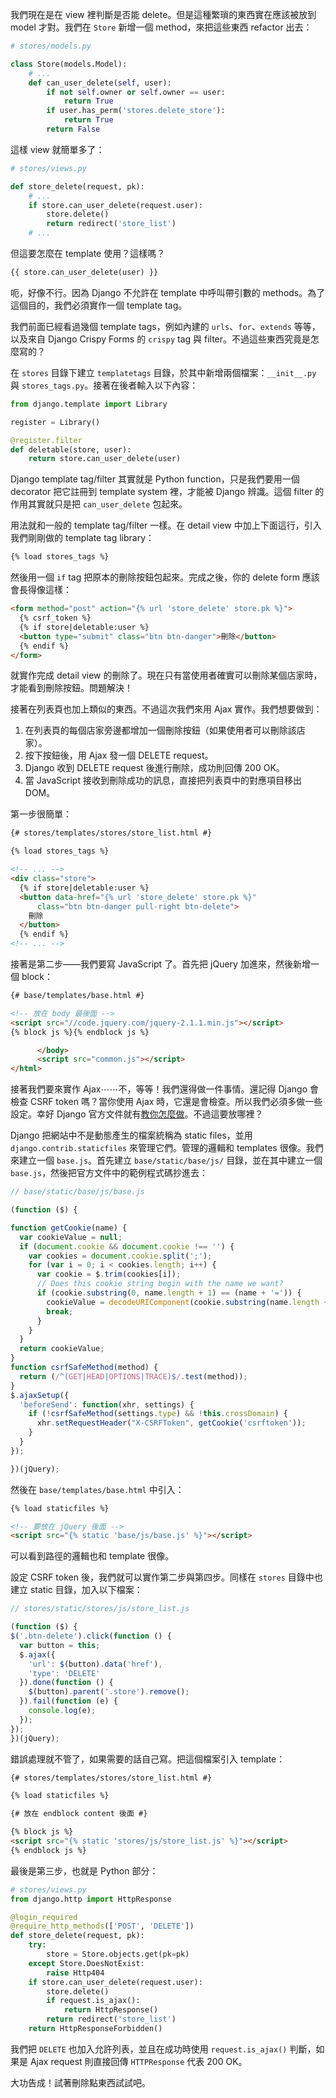 我們現在是在 view 裡判斷是否能 delete。但是這種繁瑣的東西實在應該被放到 model 才對。我們在 `Store` 新增一個 method，來把這些東西 refactor 出去：

```python
# stores/models.py

class Store(models.Model):
    # ...
    def can_user_delete(self, user):
        if not self.owner or self.owner == user:
            return True
        if user.has_perm('stores.delete_store'):
            return True
        return False
```

這樣 view 就簡單多了：

```python
# stores/views.py

def store_delete(request, pk):
    # ...
    if store.can_user_delete(request.user):
        store.delete()
        return redirect('store_list')
    # ...
```

但這要怎麼在 template 使用？這樣嗎？

```html
{{ store.can_user_delete(user) }}
```

呃，好像不行。因為 Django 不允許在 template 中呼叫帶引數的 methods。為了這個目的，我們必須實作一個 template tag。

我們前面已經看過幾個 template tags，例如內建的 `urls`、`for`、`extends` 等等，以及來自 Django Crispy Forms 的 `crispy` tag 與 filter。不過這些東西究竟是怎麼寫的？

在 `stores` 目錄下建立 `templatetags` 目錄，於其中新增兩個檔案：`__init__.py` 與 `stores_tags.py`。接著在後者輸入以下內容：

```python
from django.template import Library

register = Library()

@register.filter
def deletable(store, user):
    return store.can_user_delete(user)
```

Django template tag/filter 其實就是 Python function，只是我們要用一個 decorator 把它註冊到 template system 裡，才能被 Django 辨識。這個 filter 的作用其實就只是把 `can_user_delete` 包起來。

用法就和一般的 template tag/filter 一樣。在 detail view 中加上下面這行，引入我們剛剛做的 template tag library：

```html
{% load stores_tags %}
```

然後用一個 `if` tag 把原本的刪除按鈕包起來。完成之後，你的 delete form 應該會長得像這樣：

```html
<form method="post" action="{% url 'store_delete' store.pk %}">
  {% csrf_token %}
  {% if store|deletable:user %}
  <button type="submit" class="btn btn-danger">刪除</button>
  {% endif %}
</form>
```

就實作完成 detail view 的刪除了。現在只有當使用者確實可以刪除某個店家時，才能看到刪除按鈕。問題解決！

接著在列表頁也加上類似的東西。不過這次我們來用 Ajax 實作。我們想要做到：

1. 在列表頁的每個店家旁邊都增加一個刪除按鈕（如果使用者可以刪除該店家）。
2. 按下按鈕後，用 Ajax 發一個 DELETE request。
3. Django 收到 DELETE request 後進行刪除，成功則回傳 200 OK。
4. 當 JavaScript 接收到刪除成功的訊息，直接把列表頁中的對應項目移出 DOM。

第一步很簡單：

```html
{# stores/templates/stores/store_list.html #}

{% load stores_tags %}

<!-- ... -->
<div class="store">
  {% if store|deletable:user %}
  <button data-href="{% url 'store_delete' store.pk %}"
      class="btn btn-danger pull-right btn-delete">
    刪除
  </button>
  {% endif %}
<!-- ... -->
```

接著是第二步——我們要寫 JavaScript 了。首先把 jQuery 加進來，然後新增一個 block：

```html
{# base/templates/base.html #}

<!-- 放在 body 最後面 -->
<script src="//code.jquery.com/jquery-2.1.1.min.js"></script>
{% block js %}{% endblock js %}

      </body>
      <script src="common.js"></script>
</html>
```

接著我們要來實作 Ajax⋯⋯不，等等！我們還得做一件事情。還記得 Django 會檢查 CSRF token 嗎？當你使用 Ajax 時，它還是會檢查。所以我們必須多做一些設定。幸好 Django 官方文件就有[教你怎麼做](https://docs.djangoproject.com/en/dev/ref/contrib/csrf/#ajax)。不過這要放哪裡？

Django 把網站中不是動態產生的檔案統稱為 static files，並用 `django.contrib.staticfiles` 來管理它們。管理的邏輯和 templates 很像。我們來建立一個 `base.js`。首先建立 `base/static/base/js/` 目錄，並在其中建立一個 `base.js`，然後把官方文件中的範例程式碼抄進去：

```javascript
// base/static/base/js/base.js

(function ($) {

function getCookie(name) {
  var cookieValue = null;
  if (document.cookie && document.cookie !== '') {
    var cookies = document.cookie.split(';');
    for (var i = 0; i < cookies.length; i++) {
      var cookie = $.trim(cookies[i]);
      // Does this cookie string begin with the name we want?
      if (cookie.substring(0, name.length + 1) == (name + '=')) {
        cookieValue = decodeURIComponent(cookie.substring(name.length + 1));
        break;
      }
    }
  }
  return cookieValue;
}
function csrfSafeMethod(method) {
  return (/^(GET|HEAD|OPTIONS|TRACE)$/.test(method));
}
$.ajaxSetup({
  'beforeSend': function(xhr, settings) {
    if (!csrfSafeMethod(settings.type) && !this.crossDomain) {
      xhr.setRequestHeader("X-CSRFToken", getCookie('csrftoken'));
    }
  }
});

})(jQuery);
```

然後在 `base/templates/base.html` 中引入：

```html
{% load staticfiles %}

<!-- 要放在 jQuery 後面 -->
<script src="{% static 'base/js/base.js' %}"></script>
```

可以看到路徑的邏輯也和 template 很像。

設定 CSRF token 後，我們就可以實作第二步與第四步。同樣在 `stores` 目錄中也建立 static 目錄，加入以下檔案：

```javascript
// stores/static/stores/js/store_list.js

(function ($) {
$('.btn-delete').click(function () {
  var button = this;
  $.ajax({
    'url': $(button).data('href'),
    'type': 'DELETE'
  }).done(function () {
    $(button).parent('.store').remove();
  }).fail(function (e) {
    console.log(e);
  });
});
})(jQuery);
```

錯誤處理就不管了，如果需要的話自己寫。把這個檔案引入 template：

```html
{# stores/templates/stores/store_list.html #}

{% load staticfiles %}

{# 放在 endblock content 後面 #}

{% block js %}
<script src="{% static 'stores/js/store_list.js' %}"></script>
{% endblock js %}
```

最後是第三步，也就是 Python 部分：

```python
# stores/views.py
from django.http import HttpResponse

@login_required
@require_http_methods(['POST', 'DELETE'])
def store_delete(request, pk):
    try:
        store = Store.objects.get(pk=pk)
    except Store.DoesNotExist:
        raise Http404
    if store.can_user_delete(request.user):
        store.delete()
        if request.is_ajax():
            return HttpResponse()
        return redirect('store_list')
    return HttpResponseForbidden()
```

我們把 `DELETE` 也加入允許列表，並且在成功時使用 `request.is_ajax()` 判斷，如果是 Ajax request 則直接回傳 `HTTPResponse` 代表 200 OK。

大功告成！試著刪除點東西試試吧。
